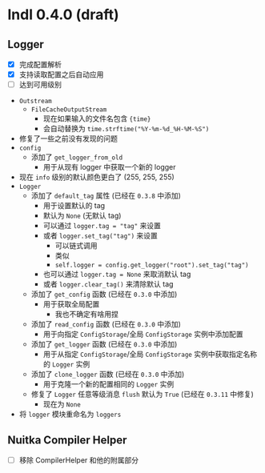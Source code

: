 # lndl 0.4.0 (draft)

## Logger

- [x] 完成配置解析
- [x] 支持读取配置之后自动应用
- [ ] 达到可用级别

- `Outstream`
  - `FileCacheOutputStream`
    - 现在如果输入的文件名包含 `{time}`
    - 会自动替换为 `time.strftime("%Y-%m-%d_%H-%M-%S")`
- 修复了一些之前没有发现的问题
- `config`
  - 添加了 `get_logger_from_old`
    - 用于从现有 logger 中获取一个新的 logger
- 现在 `info` 级别的默认颜色更白了 (255, 255, 255)
- `Logger`
  - 添加了 `default_tag` 属性 (已经在 `0.3.8` 中添加)
    - 用于设置默认的 tag
    - 默认为 `None` (无默认 tag)
    - 可以通过 `logger.tag = "tag"` 来设置
    - 或者 `logger.set_tag("tag")` 来设置
      - 可以链式调用
      - 类似
      - `self.logger = config.get_logger("root").set_tag("tag")`
    - 也可以通过 `logger.tag = None` 来取消默认 tag
    - 或者 `logger.clear_tag()` 来清除默认 tag
  - 添加了 `get_config` 函数 (已经在 `0.3.0` 中添加)
    - 用于获取全局配置
      - 我也不确定有啥用捏
  - 添加了 `read_config` 函数 (已经在 `0.3.0` 中添加)
    - 用于向指定 `ConfigStorage`/全局 `ConfigStorage` 实例中添加配置
  - 添加了 `get_logger` 函数 (已经在 `0.3.0` 中添加)
    - 用于从指定 `ConfigStorage`/全局 `ConfigStorage` 实例中获取指定名称的 `Logger` 实例
  - 添加了 `clone_logger` 函数 (已经在 `0.3.0` 中添加)
    - 用于克隆一个新的配置相同的 `Logger` 实例
  - 修复了 `Logger` 任意等级消息 `flush` 默认为 `True` (已经在 `0.3.11` 中修复)
    - 现在为 `None`
- 将 `logger` 模块重命名为 `loggers`


## Nuitka Compiler Helper

- [ ] 移除 CompilerHelper 和他的附属部分
